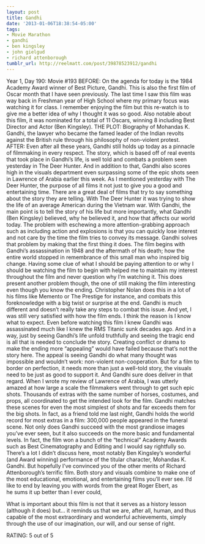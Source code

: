 ```yaml
---
layout: post
title: Gandhi
date: '2013-01-06T18:38:54-05:00'
tags:
- Movie Marathon
- gandhi
- ben kingsley
- john gielgud
- richard attenborough
tumblr_url: http://reelmatt.com/post/39878523912/gandhi
---
```

Year 1, Day 190: Movie #193
BEFORE: On the agenda for today is the 1984 Academy Award winner of Best Picture, Gandhi. This is also the first film of Oscar month that I have seen previously. The last time I saw this film was way back in Freshman year of High School where my primary focus was watching it for class. I remember enjoying the film but this re-watch is to give me a better idea of why I thought it was so good. Also notable about this film, it was nominated for a total of 11 Oscars, winning 8 including Best Director and Actor (Ben Kingsley).
THE PLOT: Biography of Mohandas K. Gandhi, the lawyer who became the famed leader of the Indian revolts against the British rule through his philosophy of non-violent protest.
AFTER: Even after all these years, Gandhi still holds up today as a pinnacle of filmmaking in every respect. The story, which is based off of real events that took place in Gandhi’s life, is well told and combats a problem seen yesterday in The Deer Hunter. And in addition to that, Gandhi also scores high in the visuals department even surpassing some of the epic shots seen in Lawrence of Arabia earlier this week.
As I mentioned yesterday with The Deer Hunter, the purpose of all films it not just to give you a good and entertaining time. There are a great deal of films that try to say something about the story they are telling. With The Deer Hunter it was trying to show the life of an average American during the Vietnam war. With Gandhi, the main point is to tell the story of his life but more importantly, what Gandhi (Ben Kingsley) believed, why he believed it, and how that affects our world today. The problem with eschewing a more attention-grabbing approach such as including action and explosions is that you can quickly lose interest and not care by the time the film tries to convey its message. Gandhi solves that problem by making that the first thing it does. The film begins with Gandhi’s assassination in 1948 and the aftermath of his death; how the entire world stopped in remembrance of this small man who inspired big change. Having some clue of what I should be paying attention to or why I should be watching the film to begin with helped me to maintain my interest throughout the film and never question why I’m watching it.
This does present another problem though, the one of still making the film interesting even though you know the ending. Christopher Nolan does this in a lot of his films like Memento or The Prestige for instance, and combats this foreknowledge with a big twist or surprise at the end. Gandhi is much different and doesn’t really take any steps to combat this issue. And yet, I was still very satisfied with how the film ends. I think the reason is I know what to expect. Even before watching this film I knew Gandhi was assassinated much like I knew the RMS Titanic sunk decades ago. And in a way, just by seeing Gandhi’s life unfold truthfully and seeing the tragic end is all that is needed to conclude the story. Creating conflict or drama to make the ending more “appealing” would have failed because that’s not the story here. The appeal is seeing Gandhi do what many thought was impossible and wouldn’t work: non-violent non-cooperation.
But for a film to border on perfection, it needs more than just a well-told story, the visuals need to be just as good to support it. And Gandhi sure does deliver in that regard. When I wrote my review of Lawrence of Arabia, I was utterly amazed at how large a scale the filmmakers went through to get such epic shots. Thousands of extras with the same number of horses, costumes, and props, all coordinated to get the intended look for the film. Gandhi matches these scenes for even the most simplest of shots and far exceeds them for the big shots. In fact, as a friend told me last night, Gandhi holds the world record for most extras in a film: 300,000 people appeared in the funeral scene. Not only does Gandhi succeed with the most grandiose images you’ve ever seen, but it also succeeds on the more basic and fundamental levels. In fact, the film won a bunch of the “technical” Academy Awards such as Best Cinematography and Editing and I would say rightfully so.
There’s a lot I didn’t discuss here, most notably Ben Kingsley’s wonderful (and Award winning) performance of the titular character, Mohandas K. Gandhi. But hopefully I’ve convinced you of the other merits of Richard Attenborough’s terrific film. Both story and visuals combine to make one of the most educational, emotional, and entertaining films you’ll ever see. I’d like to end by leaving you with words from the great Roger Ebert, as he sums it up better than I ever could,

What is important about this film is not that it serves as a history lesson (although it does) but… it reminds us that we are, after all, human, and thus capable of the most extraordinary and wonderful achievements, simply through the use of our imagination, our will, and our sense of right.

RATING: 5 out of 5
